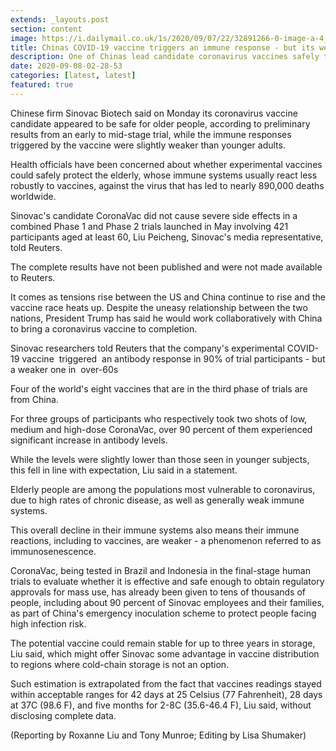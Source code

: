 ```yaml
---
extends: _layouts.post
section: content
image: https://i.dailymail.co.uk/1s/2020/09/07/22/32891266-0-image-a-4_1599513838374.jpg 
title: Chinas COVID-19 vaccine triggers an immune response - but its weaker in over-60s 
description: One of Chinas lead candidate coronavirus vaccines safely triggered an immune response that may help fight off the infection in 90% of trial participants. Responses were weaker in over-60s. 
date: 2020-09-08-02-28-53 
categories: [latest, latest] 
featured: true 
--- 
```

Chinese firm Sinovac Biotech said on Monday its coronavirus vaccine candidate appeared to be safe for older people, according to preliminary results from an early to mid-stage trial, while the immune responses triggered by the vaccine were slightly weaker than younger adults.

Health officials have been concerned about whether experimental vaccines could safely protect the elderly, whose immune systems usually react less robustly to vaccines, against the virus that has led to nearly 890,000 deaths worldwide.

Sinovac's candidate CoronaVac did not cause severe side effects in a combined Phase 1 and Phase 2 trials launched in May involving 421 participants aged at least 60, Liu Peicheng, Sinovac's media representative, told Reuters. 

The complete results have not been published and were not made available to Reuters.

It comes as tensions rise between the US and China continue to rise and the vaccine race heats up. Despite the uneasy relationship between the two nations, President Trump has said he would work collaboratively with China to bring a coronavirus vaccine to completion.  

Sinovac researchers told Reuters that the company's experimental COVID-19 vaccine  triggered  an antibody response in 90% of trial participants - but a weaker one in  over-60s 

Four of the world's eight vaccines that are in the third phase of trials are from China.

For three groups of participants who respectively took two shots of low, medium and high-dose CoronaVac, over 90 percent of them experienced significant increase in antibody levels. 

While the levels were slightly lower than those seen in younger subjects, this fell in line with expectation, Liu said in a statement. 

Elderly people are among the populations most vulnerable to coronavirus, due to high rates of chronic disease, as well as generally weak immune systems. 



This overall decline in their immune systems also means their immune reactions, including to vaccines, are weaker - a phenomenon referred to as  immunosenescence.  

CoronaVac, being tested in Brazil and Indonesia in the final-stage human trials to evaluate whether it is effective and safe enough to obtain regulatory approvals for mass use, has already been given to tens of thousands of people, including about 90 percent of Sinovac employees and their families, as part of China's emergency inoculation scheme to protect people facing high infection risk.

The potential vaccine could remain stable for up to three years in storage, Liu said, which might offer Sinovac some advantage in vaccine distribution to regions where cold-chain storage is not an option.

Such estimation is extrapolated from the fact that vaccines readings stayed within acceptable ranges for 42 days at 25 Celsius (77 Fahrenheit), 28 days at 37C (98.6 F), and five months for 2-8C (35.6-46.4 F), Liu said, without disclosing complete data.

(Reporting by Roxanne Liu and Tony Munroe; Editing by Lisa Shumaker)

